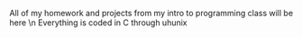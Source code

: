 All of my homework and projects from my intro to programming class will be here \n
Everything is coded in C through uhunix
